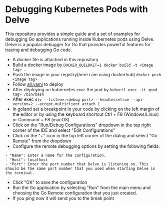 # Debugging Kubernetes Pods with Delve
This repository provides a simple guide and a set of examples for debugging Go applications running inside Kubernetes pods using Delve. Delve is a popular debugger for Go that provides powerful features for tracing and debugging Go code.

- A docker file is attached in this repository
- Build a docker image by ```DOCKER_BUILDKIT=1 docker build -t <image tag> .```
- Push the image in your registry(here i am using dockerhub) ```docker push <image tag>```
- Follow [all.yaml](https://github.com/shabrul2451/Debugging-Kubernetes-Pods-with-Delve/blob/master/all.yaml) to deploy
- After deploying on kubernetes ```exec``` the pod by
```kubectl exec -it <pod tag> /bin/bash```
- After exec ```dlv --listen=:<debug port> --headless=true --api-version=2 --accept-multiclient attach 1```
- In goland set a breakpoint in your code by clicking on the left margin of the editor or by using the keyboard shortcut Ctrl + F8 (Windows/Linux) or Command + F8 (macOS)
- Click on the "Run/Debug Configurations" dropdown in the top right corner of the IDE and select "Edit Configurations"
- Click on the "+" icon in the top left corner of the dialog and select "Go Remote" from the dropdown
- Configure the remote debugging options by setting the following fields:
```
- "Name": Enter a name for the configuration.
- "Host": localhost
- "Port": Enter the port number that Delve is listening on. This should be the same port number that you used when starting Delve in the terminal.
```
- Click "OK" to save the configuration
- Run the Go application by selecting "Run" from the main menu and choosing the Go Remote configuration that you just created.
- If you ping now it will send you to the break point
